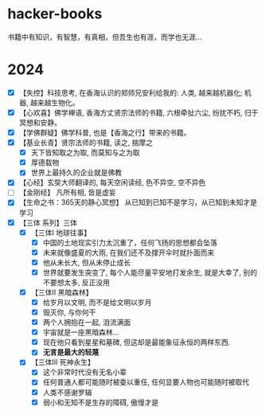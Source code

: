 # hacker-books
书籍中有知识，有智慧，有真相，但吾生也有涯，而学也无涯...
# 2024
- [x] 【失控】科技思考, 在香海认识的郑师兄安利给我的: 人类, 越来越机器化; 机器, 越来越生物化。
- [x] 【心欢喜】佛学禅语, 香海方丈贤宗法师的书籍, 六根牵扯六尘, 纷扰不朽, 归于冥想和安静。
- [x] 【学佛群疑】佛学科普, 也是【香海之行】带来的书籍。
- [x] 【基业长青】贤宗法师的书籍, 读之, 揣摩之
  - [x] 天下皆知取之为取, 而莫知与之为取
  - [x] 厚德载物
  - [x] 世界上最持久的企业就是佛教
- [x] 【心经】玄奘大师翻译的, 每天空闲读经, 色不异空, 空不异色
- [ ] 【金刚经】 凡所有相, 皆是虚妄
- [x] 【生命之书：365天的静心冥想】 从已知到已知不是学习，从已知到未知才是学习
- [x] 【三体 系列】三体
  - [x] 【三体I 地球往事】
    - [x] 中国的土地现实引力太沉重了，任何飞扬的思想都会坠落
    - [x] 未来就像盛夏的大雨, 在我们还不及撑开伞时就扑面而来
    - [x] 他从未长大, 但从未停止成长
    - [x] 世界就要发生突变了, 每个人能尽量平安地打发余生, 就是大幸了, 别的不要想太多, 反正没用   
  - [x] 【三体II 黑暗森林】
    - [x] 给岁月以文明, 而不是给文明以岁月
    - [x] 毁灭你, 与你何干
    - [x] 两个人拥抱在一起, 泪流满面
    - [x] 宇宙就是一座黑暗森林...
    - [x] 现在他只看到星星和墓碑, 但这却是最能象征永恒的两样东西.
    - [x] **无言是最大的轻蔑**      
  - [x] 【三体III 死神永生】
    - [x] 这个非常时代没有无名小辈
    - [x] 任何普通人都可能随时被委以重任, 任何显要人物也可能随时被取代
    - [x] 人类不感谢罗辑
    - [x] 弱小和无知不是生存的障碍, 傲慢才是     
